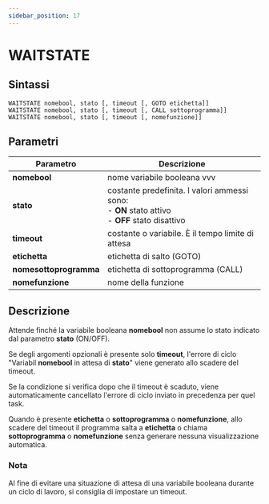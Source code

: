 ```yaml
---
sidebar_position: 17
---
```


# WAITSTATE 

## Sintassi

  ```
  WAITSTATE nomebool, stato [, timeout [, GOTO etichetta]]
  WAITSTATE	nomebool, stato [, timeout [, CALL sottoprogramma]]
  WAITSTATE	nomebool, stato [, timeout [, nomefunzione]]
  ```

## Parametri
|Parametro                | Descrizione                                                                           |                 
|-------------------------|---------------------------------------------------------------------------------------|     
| **nomebool**            | nome variabile booleana                                       vvv                     |
| **stato**               | costante predefinita. I valori ammessi sono: <br/>- **ON** stato attivo <br/>- **OFF** stato disattivo |
| **timeout**             | costante o variabile. È il tempo limite di attesa                                     |
| **etichetta**           | etichetta di salto (GOTO)                                                             | 
| **nomesottoprogramma**  | etichetta di sottoprogramma (CALL)                                                    |
| **nomefunzione**        | nome della funzione                                                                   |              

## Descrizione
Attende finché la variabile booleana **nomebool** non assume lo stato indicato dal parametro **stato** (ON/OFF).

Se degli argomenti opzionali è presente solo **timeout**, l'errore di ciclo "Variabil **nomebool** in attesa di **stato**" viene generato allo scadere del timeout.

Se la condizione si verifica dopo che il timeout è scaduto, viene automaticamente cancellato l'errore di ciclo inviato in precedenza per quel task.

Quando è presente **etichetta** o **sottoprogramma** o **nomefunzione**, allo scadere del timeout il programma salta a **etichetta** o chiama **sottoprogramma** o **nomefunzione** senza generare nessuna visualizzazione automatica.

### Nota
Al fine di evitare una situazione di attesa di una variabile booleana durante un ciclo di lavoro, si consiglia di impostare un timeout.